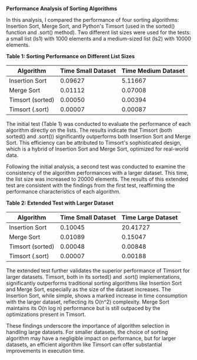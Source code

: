 **Performance Analysis of Sorting Algorithms**

In this analysis, I compared the performance of four sorting algorithms: Insertion Sort, Merge Sort, and Python's Timsort (used in the sorted() function and .sort() method). Two different list sizes were used for the tests: a small list (ls1) with 1000 elements and a medium-sized list (ls2) with 10000 elements.

**Table 1: Sorting Performance on Different List Sizes**

| Algorithm        | Time Small Dataset | Time Medium Dataset |
| ---------------- | ------------------ | ------------------- |
| Insertion Sort   | 0.09627            | 5.11667             |
| Merge Sort       | 0.01112            | 0.07008             |
| Timsort (sorted) | 0.00050            | 0.00394             |
| Timsort (.sort)  | 0.00007            | 0.00087             |

The initial test (Table 1) was conducted to evaluate the performance of each algorithm directly on the lists. The results indicate that Timsort (both sorted() and .sort()) significantly outperforms both Insertion Sort and Merge Sort. This efficiency can be attributed to Timsort's sophisticated design, which is a hybrid of Insertion Sort and Merge Sort, optimized for real-world data.

Following the initial analysis, a second test was conducted to examine the consistency of the algorithm performances with a larger dataset. This time, the list size was increased to 20000 elements. The results of this extended test are consistent with the findings from the first test, reaffirming the performance characteristics of each algorithm.

**Table 2: Extended Test with Larger Dataset**

| Algorithm        | Time Small Dataset | Time Large Dataset |
| ---------------- | ------------------ | ------------------ |
| Insertion Sort   | 0.10045            | 20.41727           |
| Merge Sort       | 0.01089            | 0.15047            |
| Timsort (sorted) | 0.00048            | 0.00848            |
| Timsort (.sort)  | 0.00007            | 0.00188            |

The extended test further validates the superior performance of Timsort for larger datasets. Timsort, both in its sorted() and .sort() implementations, significantly outperforms traditional sorting algorithms like Insertion Sort and Merge Sort, especially as the size of the dataset increases. The Insertion Sort, while simple, shows a marked increase in time consumption with the larger dataset, reflecting its O(n^2) complexity. Merge Sort maintains its O(n log n) performance but is still outpaced by the optimizations present in Timsort.

These findings underscore the importance of algorithm selection in handling large datasets. For smaller datasets, the choice of sorting algorithm may have a negligible impact on performance, but for larger datasets, an efficient algorithm like Timsort can offer substantial improvements in execution time.
